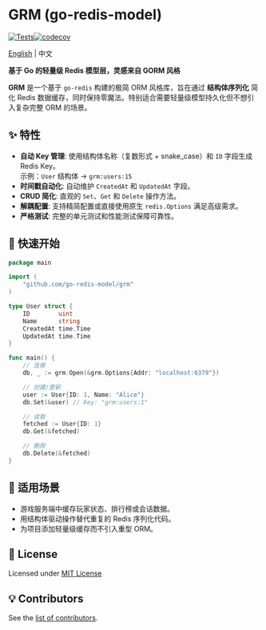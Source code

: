 # GRM (go-redis-model) 

[![Tests](https://github.com/go-redis-model/grm/actions/workflows/test.yml/badge.svg)](https://github.com/go-redis-model/grm/actions)[![codecov](https://codecov.io/gh/go-redis-model/grm/branch/main/graph/badge.svg?token=afb57ac7-039f-407c-ba10-921a0e63c385)](https://codecov.io/gh/go-redis-model/grm)

[English](./README.md) | 中文

**基于 Go 的轻量级 Redis 模型层，灵感来自 GORM 风格**

**GRM** 是一个基于 `go-redis` 构建的极简 ORM 风格库，旨在通过 **结构体序列化** 简化 Redis 数据缓存，同时保持零魔法。特别适合需要轻量级模型持久化但不想引入复杂完整 ORM 的场景。

## ✨ 特性
- **自动 Key 管理**: 使用结构体名称（复数形式 + snake_case）和 `ID` 字段生成 Redis Key。  
  示例：`User` 结构体 → `grm:users:15`
- **时间戳自动化**: 自动维护 `CreatedAt` 和 `UpdatedAt` 字段。
- **CRUD 简化**: 直观的 `Set`、`Get` 和 `Delete` 操作方法。
- **解耦配置**: 支持精简配置或直接使用原生 `redis.Options` 满足高级需求。
- **严格测试**: 完整的单元测试和性能测试保障可靠性。

## 🚀 快速开始
```go
package main

import (
    "github.com/go-redis-model/grm"
)

type User struct {
    ID        uint
    Name      string
    CreatedAt time.Time
    UpdatedAt time.Time
}

func main() {
    // 连接
    db, _ := grm.Open(&grm.Options{Addr: "localhost:6379"})

    // 创建/更新
    user := User{ID: 1, Name: "Alice"}
    db.Set(&user) // Key: "grm:users:1"

    // 读取
    fetched := User{ID: 1}
    db.Get(&fetched) 

    // 删除
    db.Delete(&fetched)
}
```

## 🔧 适用场景
- 游戏服务端中缓存玩家状态、排行榜或会话数据。
- 用结构体驱动操作替代重复的 Redis 序列化代码。
- 为项目添加轻量级缓存而不引入重型 ORM。


## 🔖 License

Licensed under [MIT License](./LICENSE)

## 💡 Contributors

See the [list of contributors](https://github.com/go-redis-model/grm/graphs/contributors).